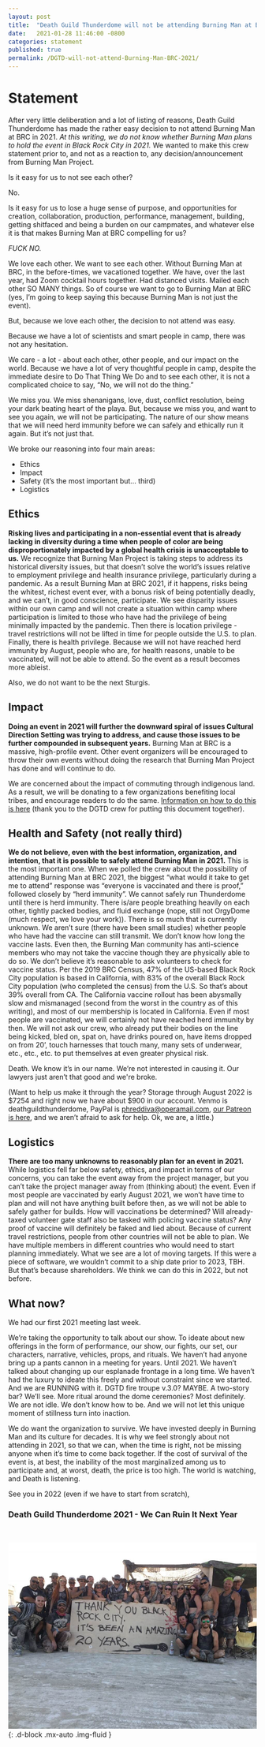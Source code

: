 ```yaml
---
layout: post
title:  "Death Guild Thunderdome will not be attending Burning Man at Black Rock City in 2021"
date:   2021-01-28 11:46:00 -0800
categories: statement
published: true
permalink: /DGTD-will-not-attend-Burning-Man-BRC-2021/
---
```


<!-- add "pinned" to categories after review -->

# Statement
After very little deliberation and a lot of listing of reasons, Death Guild Thunderdome has made the rather easy decision to not attend Burning Man at BRC in 2021. *At this writing, we do not know whether Burning Man plans to hold the event in Black Rock City in 2021.* We wanted to make this crew statement prior to, and not as a reaction to, any decision/announcement from Burning Man Project.

<!--more-->
Is it easy for us to not see each other?

No.

Is it easy for us to lose a huge sense of purpose, and opportunities for creation, collaboration, production, performance, management, building, getting shitfaced and being a burden on our campmates, and whatever else it is that makes Burning Man at BRC compelling for us?

*FUCK NO.*

We love each other. We want to see each other. Without Burning Man at BRC, in the before-times, we vacationed together. We have, over the last year, had Zoom cocktail hours together. Had distanced visits. Mailed each other SO MANY things. So of course we want to go to Burning Man at BRC (yes, I’m going to keep saying this because Burning Man is not just the event).

But, because we love each other, the decision to not attend was easy.

Because we have a lot of scientists and smart people in camp, there was not any hesitation.

We care - a lot - about each other, other people, and our impact on the world. Because we have a lot of very thoughtful people in camp, despite the immediate desire to Do That Thing We Do and to see each other, it is not a complicated choice to say, “No, we will not do the thing.”

We miss you. We miss shenanigans, love, dust, conflict resolution, being your dark beating heart of the playa. But, because we miss you, and want to see you again, we will not be participating. The nature of our show means that we will need herd immunity before we can safely and ethically run it again. But it’s not just that.

We broke our reasoning into four main areas:

- Ethics
- Impact
- Safety (it’s the most important but… third)
- Logistics

## Ethics

**Risking lives and participating in a non-essential event that is already lacking in diversity during a time when people of color are being disproportionately impacted by a global health crisis is unacceptable to us.** We recognize that Burning Man Project is taking steps to address its historical diversity issues, but that doesn’t solve the world’s issues relative to employment privilege and health insurance privilege, particularly during a pandemic. As a result Burning Man at BRC 2021, if it happens, risks being the whitest, richest event ever, with a bonus risk of being potentially deadly, and we can’t, in good conscience, participate. We see disparity issues within our own camp and will not create a situation within camp where participation is limited to those who have had the privilege of being minimally impacted by the pandemic. Then there is location privilege - travel restrictions will not be lifted in time for people outside the U.S. to plan. Finally, there is health privilege. Because we will not have reached herd immunity by August, people who are, for health reasons, unable to be vaccinated, will not be able to attend. So the event as a result becomes more ableist.

Also, we do not want to be the next Sturgis.

## Impact

**Doing an event in 2021 will further the downward spiral of issues Cultural Direction Setting was trying to address, and cause those issues to be further compounded in subsequent years.** Burning Man at BRC is a massive, high-profile event. Other event organizers will be encouraged to throw their own events without doing the research that Burning Man Project has done and will continue to do.

We are concerned about the impact of commuting through indigenous land. As a result, we will be donating to a few organizations benefiting local tribes, and encourage readers to do the same. [Information on how to do this is here][donate-to-tribes] (thank you to the DGTD crew for putting this document together).

[donate-to-tribes]: https://l.facebook.com/l.php?u=https%3A%2F%2Fdocs.google.com%2Fdocument%2Fd%2F12li4R8UzHSKdZAfAyrG_c6vjAPt16dk-0GE-ygaupXY%2Fedit%3Fusp%3Dsharing%26fbclid%3DIwAR23ltfdU5ipjwesi7_56hbYSlqOCDnb0P9xhRWRuRt0cTnAok_YlHCa-fk&h=AT2uGcdP3NAmAETlMH-_dVHLGroeBfu1mVtfddVThWlfoT_gObNBHBfwuSC7wZxPc50jPVhhGOWDOvfaakTcVUKGguuomXHSx32edixBFegqQ8A2B5_p2HSE&__tn__=-UK-R&c[0]=AT1K_udPvgC2G4-ykRNiOqXoJ7YtcXMpvo7mesgGetVJRWRypIiRu7iO7inyPfCsWCh5-w3iMJG34nWXlRu8BgiRn-SkhapylBdofhcYJOmYugOZ9kmJbhw1PwDXkzzQ5RdsM7iZUl8_k2xgjfJ5macmDxXwNPWOodE

## Health and Safety (not really third)

**We do not believe, even with the best information, organization, and intention, that it is possible to safely attend Burning Man in 2021.** This is the most important one. When we polled the crew about the possibility of attending Burning Man at BRC 2021, the biggest “what would it take to get me to attend” response was “everyone is vaccinated and there is proof,” followed closely by “herd immunity”. We cannot safely run Thunderdome until there is herd immunity. There is/are people breathing heavily on each other, tightly packed bodies, and fluid exchange (nope, still not OrgyDome (much respect, we love your work)). There is so much that is currently unknown. We aren’t sure (there have been small studies) whether people who have had the vaccine can still transmit. We don’t know how long the vaccine lasts. Even then, the Burning Man community has anti-science members who may not take the vaccine though they are physically able to do so. We don’t believe it’s reasonable to ask volunteers to check for vaccine status. Per the 2019 BRC Census, 47% of the US-based Black Rock City population is based in California, with 83% of the overall Black Rock City population (who completed the census) from the U.S. So that’s about 39% overall from CA. The California vaccine rollout has been abysmally slow and mismanaged (second from the worst in the country as of this writing), and most of our membership is located in California. Even if most people are vaccinated, we will certainly not have reached herd immunity by then. We will not ask our crew, who already put their bodies on the line being kicked, bled on, spat on, have drinks poured on, have items dropped on from 20’, touch harnesses that touch many, many sets of underwear, etc., etc., etc. to put themselves at even greater physical risk.

Death. We know it’s in our name. We’re not interested in causing it. Our lawyers just aren’t that good and we're broke.

(Want to help us make it through the year? Storage through August 2022 is $7254 and right now we have about $900 in our account. Venmo is deathguildthunderdome, PayPal is phreddiva@operamail.com, [our Patreon is here](https://www.patreon.com/deathguildthunderdome), and we aren’t afraid to ask for help. Ok, we are, a little.)

## Logistics

**There are too many unknowns to reasonably plan for an event in 2021.** While logistics fell far below safety, ethics, and impact in terms of our concerns, you can take the event away from the project manager, but you can’t take the project manager away from (thinking about) the event. Even if most people are vaccinated by early August 2021, we won’t have time to plan and will not have anything built before then, as we will not be able to safely gather for builds. How will vaccinations be determined? Will already-taxed volunteer gate staff also be tasked with policing vaccine status? Any proof of vaccine will definitely be faked and lied about. Because of current travel restrictions, people from other countries will not be able to plan. We have multiple members in different countries who would need to start planning immediately. What we see are a lot of moving targets. If this were a piece of software, we wouldn’t commit to a ship date prior to 2023, TBH. But that’s because shareholders. We think we can do this in 2022, but not before.

## What now?

We had our first 2021 meeting last week.

We’re taking the opportunity to talk about our show. To ideate about new offerings in the form of performance, our show, our fights, our set, our characters, narrative, vehicles, props, and rituals. We haven’t had anyone bring up a pants cannon in a meeting for years. Until 2021. We haven’t talked about changing up our esplanade frontage in a long time. We haven’t had the luxury to ideate this freely and without constraint since we started. And we are RUNNING with it. DGTD fire troupe v.3.0? MAYBE. A two-story bar? We’ll see. More ritual around the dome ceremonies? Most definitely. We are not idle. We don’t know how to be. And we will not let this unique moment of stillness turn into inaction.

We do want the organization to survive. We have invested deeply in Burning Man and its culture for decades. It is why we feel strongly about not attending in 2021, so that we can, when the time is right, not be missing anyone when it’s time to come back together. If the cost of survival of the event is, at best, the inability of the most marginalized among us to participate and, at worst, death, the price is too high. The world is watching, and Death is listening.

See you in 2022 (even if we have to start from scratch),

### Death Guild Thunderdome 2021 - We Can Ruin It Next Year

&nbsp;

![Photo of a group of dusty people standing behind and around a plywood sign spray painted with a drawing of a dropped microphone and text reading: Thank you Black Rock City it's been an amazing 20 years. The foreground is caked playa and there is a large bottle of alcohol in front of the sign.](/assets/images/dgtd-20yrs.jpg){: .d-block .mx-auto .img-fluid }
